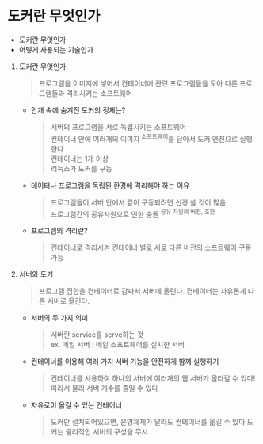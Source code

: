 <h1>도커란 무엇인가</h1>

- 도커란 무엇인가
- 어떻게 사용되는 기술인가

1. 도커란 무엇인가
   > 프로그램을 이미지에 넣어서 컨테이너에 관련 프로그램들을 모아 다른 프로그램들과 격리시키는 소프트웨어

    - 안개 속에 숨겨진 도커의 정체는?
      > 서버의 프로그램을 서로 독립시키는 소프트웨어  
       컨테이너 안에 여러개의 이미지 <sup>소프트웨어</sup>를 담아서 도커 엔진으로 실행한다  
       컨테이너는 1개 이상  
       리눅스가 도커를 구동

    - 데이터나 프로그램을 독립된 환경에 격리해야 하는 이유
      > 프로그램들이 서버 안에서 같이 구동되려면 신경 쓸 것이 많음  
       프로그램간의 공유자원으로 인한 충돌 <sup>공유 자원의 버전, 호환</sup>

    - 프로그램의 격리란?
      > 컨테이너로 격리시켜 컨테이너 별로 서로 다른 버전의 소프트웨어 구동 가능

2. 서버와 도커
   > 프로그램 집합을 컨테이너로 감싸서 서버에 올린다. 컨테이너는 자유롭게 다른 서버로 옮긴다.

    - 서버의 두 가지 의미
      > 서버란 service를 serve하는 것  
       ex. 메일 서버 : 메일 소프트웨어를 설치한 서버

    - 컨테이너를 이용해 여러 가지 서버 기능을 안전하게 함께 실행하기
      > 컨테이너를 사용하여 하나의 서버에 여러개의 웹 서버가 올라갈 수 있다!  
       따라서 물리 서버 개수를 줄일 수 있다

    - 자유로이 옮길 수 있는 컨테이너
      > 도커만 설치되어있으면, 운영체제가 달라도 컨테이너를 옮길 수 있다
       도커는 물리적인 서버의 구성을 무시
